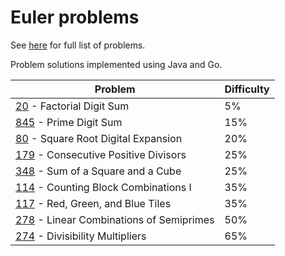 # Euler problems

See [here](https://projecteuler.net) for full list of problems.

Problem solutions implemented using Java and Go.

| Problem | Difficulty |
| --- | --- |
| [20](https://projecteuler.net/problem=20) - Factorial Digit Sum | 5% |
| [845](https://projecteuler.net/problem=845) - Prime Digit Sum | 15% |
| [80](https://projecteuler.net/problem=80) - Square Root Digital Expansion | 20% |
| [179](https://projecteuler.net/problem=179) - Consecutive Positive Divisors | 25% |
| [348](https://projecteuler.net/problem=348) - Sum of a Square and a Cube | 25% |
| [114](https://projecteuler.net/problem=114) - Counting Block Combinations I | 35% |
| [117](https://projecteuler.net/problem=117) - Red, Green, and Blue Tiles | 35% |
| [278](https://projecteuler.net/problem=278) - Linear Combinations of Semiprimes | 50% |
| [274](https://projecteuler.net/problem=274) - Divisibility Multipliers | 65% |
